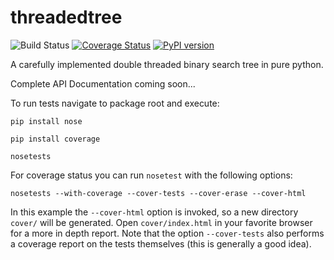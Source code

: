 # threadedtree 
![Build Status](https://travis-ci.org/MS-DDOS/threadedtree.svg?branch=master) [![Coverage Status](https://coveralls.io/repos/github/MS-DDOS/threadedtree/badge.svg?branch=master)](https://coveralls.io/github/MS-DDOS/threadedtree?branch=master) [![PyPI version](https://badge.fury.io/py/ThreadedTree.svg)](https://badge.fury.io/py/ThreadedTree)

A carefully implemented double threaded binary search tree in pure python.

Complete API Documentation coming soon...

To run tests navigate to package root and execute:

`pip install nose`

`pip install coverage`

`nosetests`

For coverage status you can run `nosetest` with the following options:

`nosetests --with-coverage --cover-tests --cover-erase --cover-html`

In this example the `--cover-html` option is invoked, so a new directory `cover/` will be generated. Open `cover/index.html` in your favorite browser for a more in depth report.
Note that the option `--cover-tests` also performs a coverage report on the tests themselves (this is generally a good idea).
